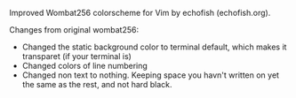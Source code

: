 Improved Wombat256 colorscheme for Vim by echofish (echofish.org).

Changes from original wombat256:
- Changed the static background color to terminal default, which makes it transparet (if your terminal is)
- Changed colors of line numbering
- Changed non text to nothing. Keeping space you havn't written on yet the same as the rest, and not hard black.
